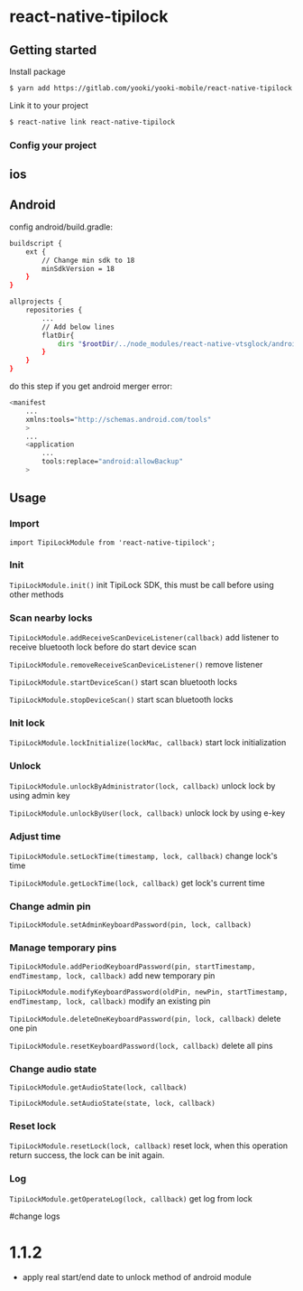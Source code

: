 
# react-native-tipilock

## Getting started

Install package

```bash
$ yarn add https://gitlab.com/yooki/yooki-mobile/react-native-tipilock.git
```

Link it to your project

```bash
$ react-native link react-native-tipilock
```

### Config your project

## ios

## Android
config android/build.gradle:
```bash
buildscript {
    ext {
        // Change min sdk to 18
        minSdkVersion = 18
    }
}

allprojects {
    repositories {
        ...    
        // Add below lines
        flatDir{
            dirs "$rootDir/../node_modules/react-native-vtsglock/android/libs"
        }
    }
}
```  

do this step if you get android merger error: 
```bash
<manifest
    ...
	xmlns:tools="http://schemas.android.com/tools"
	>
	...
	<application
	    ...
	    tools:replace="android:allowBackup"
	>
```
	
## Usage

### Import
`import TipiLockModule from 'react-native-tipilock';`

### Init
`TipiLockModule.init()` init TipiLock SDK, this must be call before using other methods

### Scan nearby locks
`TipiLockModule.addReceiveScanDeviceListener(callback)` add listener to receive bluetooth lock before do start device scan

`TipiLockModule.removeReceiveScanDeviceListener()` remove listener

`TipiLockModule.startDeviceScan()` start scan bluetooth locks

`TipiLockModule.stopDeviceScan()` start scan bluetooth locks

### Init lock
`TipiLockModule.lockInitialize(lockMac, callback)` start lock initialization

### Unlock
`TipiLockModule.unlockByAdministrator(lock, callback)` unlock lock by using admin key

`TipiLockModule.unlockByUser(lock, callback)` unlock lock by using e-key

### Adjust time
`TipiLockModule.setLockTime(timestamp, lock, callback)` change lock's time

`TipiLockModule.getLockTime(lock, callback)` get lock's current time

### Change admin pin
`TipiLockModule.setAdminKeyboardPassword(pin, lock, callback)`

### Manage temporary pins
`TipiLockModule.addPeriodKeyboardPassword(pin, startTimestamp, endTimestamp, lock, callback)` add new temporary pin

`TipiLockModule.modifyKeyboardPassword(oldPin, newPin, startTimestamp, endTimestamp, lock, callback)` modify an existing pin

`TipiLockModule.deleteOneKeyboardPassword(pin, lock, callback)` delete one pin

`TipiLockModule.resetKeyboardPassword(lock, callback)` delete all pins

### Change audio state
`TipiLockModule.getAudioState(lock, callback)`

`TipiLockModule.setAudioState(state, lock, callback)`

### Reset lock
`TipiLockModule.resetLock(lock, callback)` reset lock, when this operation return success, the lock can be init again.


### Log
`TipiLockModule.getOperateLog(lock, callback)` get log from lock 


#change logs

# 1.1.2
* apply real start/end date to unlock method of android module
